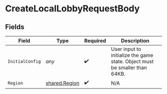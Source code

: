# CreateLocalLobbyRequestBody


## Fields

| Field                                                                      | Type                                                                       | Required                                                                   | Description                                                                |
| -------------------------------------------------------------------------- | -------------------------------------------------------------------------- | -------------------------------------------------------------------------- | -------------------------------------------------------------------------- |
| `InitialConfig`                                                            | *any*                                                                      | :heavy_check_mark:                                                         | User input to initialize the game state. Object must be smaller than 64KB. |
| `Region`                                                                   | [shared.Region](../../models/shared/region.md)                             | :heavy_check_mark:                                                         | N/A                                                                        |